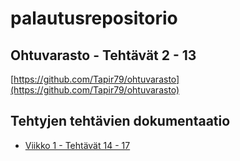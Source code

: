 # palautusrepositorio

## Ohtuvarasto - Tehtävät 2 - 13
[https://github.com/Tapir79/ohtuvarasto](https://github.com/Tapir79/ohtuvarasto)

## Tehtyjen tehtävien dokumentaatio

* [Viikko 1 - Tehtävät 14 - 17](https://github.com/Tapir79/palautusrepositorio/tree/main/dokumentaatio/tehtavat.md)
